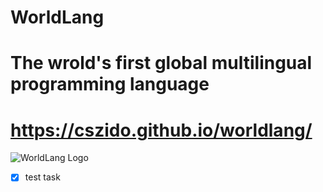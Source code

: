 # WorldLang
# The wrold's first global multilingual programming language
# https://cszido.github.io/worldlang/

![WorldLang Logo](https://user-images.githubusercontent.com/78309801/194704015-96806727-9b77-4423-86ad-ace5526a9e67.png)
- [x] test task
